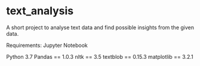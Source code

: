 # text_analysis
A short project to analyse text data and find possible insights from the given data.

Requirements:
Jupyter Notebook

Python 3.7
Pandas == 1.0.3
nltk == 3.5
textblob == 0.15.3
matplotlib == 3.2.1
